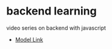# backend learning

video series on backend with javascript
- [Model Link](https://app.eraser.io/workspace/YtPqZ1VogxGy1jzIDkzj)